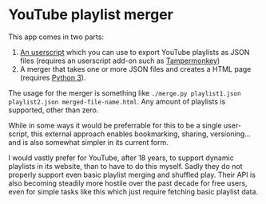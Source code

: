 # YouTube playlist merger

This app comes in two parts:

1. [An userscript](https://raw.githubusercontent.com/tukkek/yt-playlist-merger/main/export.user.js) which you can use to export YouTube playlists as JSON files (requires an userscript add-on such as [Tampermonkey](tampermonkey.net/))
2. A merger that takes one or more JSON files and creates a HTML page (requires [Python 3](https://www.python.org/)).

The usage for the merger is something like `./merge.py playlist1.json playlist2.json merged-file-name.html`. Any amount of playlists is supported, other than zero.

While in some ways it would be preferrable for this to be a single user-script, this external approach enables bookmarking, sharing, versioning... and is also somewhat simpler in its current form.

I would vastly prefer for YouTube, after 18 years, to support dynamic playlists in its website, than to have to do this myself. Sadly they do not properly support even basic playlist merging and shuffled play. Their API is also becoming steadily more hostile over the past decade for free users, even for simple tasks like this which just require fetching basic playlist data.

